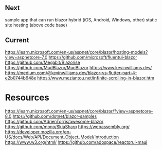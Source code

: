 ﻿

## Next

sample app that can run
	blazor hybrid (iOS, Android, Windows, other)
	static site hosting (above code base)


## Current
https://learn.microsoft.com/en-us/aspnet/core/blazor/hosting-models?view=aspnetcore-7.0
https://github.com/microsoft/fluentui-blazor
https://github.com/Megabit/Blazorise
https://github.com/MudBlazor/MudBlazor
https://www.kevinwilliams.dev/
https://medium.com/@kevinwilliams.dev/blazor-vs-flutter-part-4-e2b0744b648e
https://www.meziantou.net/infinite-scrolling-in-blazor.htm

# Resources
https://learn.microsoft.com/en-us/aspnet/core/blazor/?view=aspnetcore-8.0
https://github.com/dotnet/blazor-samples
https://github.com/AdrienTorris/awesome-blazor
https://github.com/mono/SkiaSharp
https://webassembly.org/
https://developer.mozilla.org/en-US/docs/Web/API/Document_Object_Model/Introduction
https://www.w3.org/html/
https://github.com/adospace/reactorui-maui